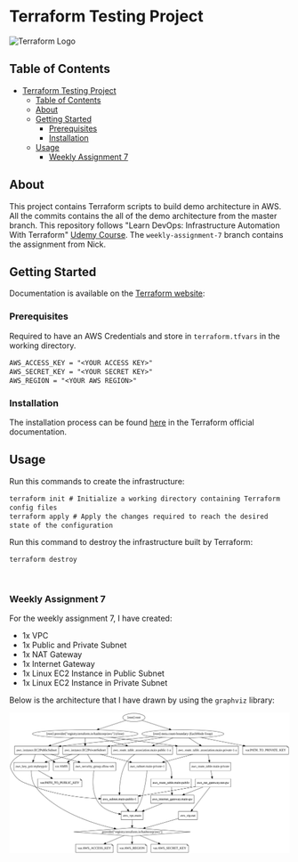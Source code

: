 # Terraform Testing Project

![Terraform Logo](https://camo.githubusercontent.com/591488bbda6eb486fada506b2af06fe5e645c3ae/68747470733a2f2f7777772e7465727261666f726d2e696f2f6173736574732f696d616765732f6c6f676f2d6861736869636f72702d33663130373332662e737667)

## Table of Contents

- [Terraform Testing Project](#terraform-testing-project)
  - [Table of Contents](#table-of-contents)
  - [About](#about)
  - [Getting Started <a name = "getting_started"></a>](#getting-started-)
    - [Prerequisites](#prerequisites)
    - [Installation](#installation)
  - [Usage](#usage)
    - [Weekly Assignment 7](#weekly-assignment-7)

## About

This project contains Terraform scripts to build demo architecture in AWS. All the commits contains the all of the demo architecture from the master branch. This repository follows "Learn DevOps: Infrastructure Automation With Terraform" [Udemy Course](https://www.udemy.com/course/learn-devops-infrastructure-automation-with-terraform/). The `weekly-assignment-7` branch contains the assignment from Nick.

## Getting Started <a name = "getting_started"></a>

Documentation is available on the [Terraform website](https://www.terraform.io/docs/index.html):


### Prerequisites

Required to have an AWS Credentials and store in `terraform.tfvars` in the working directory.
```
AWS_ACCESS_KEY = "<YOUR ACCESS KEY>"
AWS_SECRET_KEY = "<YOUR SECRET KEY>"
AWS_REGION = "<YOUR AWS REGION>"
```


### Installation

The installation process can be found [here](https://learn.hashicorp.com/tutorials/terraform/install-cli) in the Terraform official documentation.

## Usage

Run this commands to create the infrastructure:
```
terraform init # Initialize a working directory containing Terraform config files
terraform apply # Apply the changes required to reach the desired state of the configuration
```

Run this command to destroy the infrastructure built by Terraform:
```
terraform destroy
```
<br>

### Weekly Assignment 7
For the weekly assignment 7, I have created:
* 1x VPC
* 1x Public and Private Subnet
* 1x NAT Gateway
* 1x Internet Gateway
* 1x Linux EC2 Instance in Public Subnet
* 1x Linux EC2 Instance in Private Subnet

Below is the architecture that I have drawn by using the `graphviz` library:

![Week 7 Architecture](graph.svg)